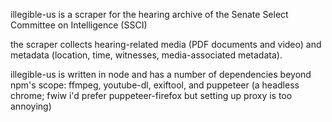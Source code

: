 illegible-us is a scraper for the hearing archive of the Senate Select Committee on Intelligence (SSCI)

the scraper collects hearing-related media (PDF documents and video) and metadata (location, time, witnesses, media-associated metadata).

illegible-us is written in node and has a number of dependencies beyond npm's scope: ffmpeg, youtube-dl, exiftool, and puppeteer (a headless chrome; fwiw i'd prefer puppeteer-firefox but setting up proxy is too annoying)
